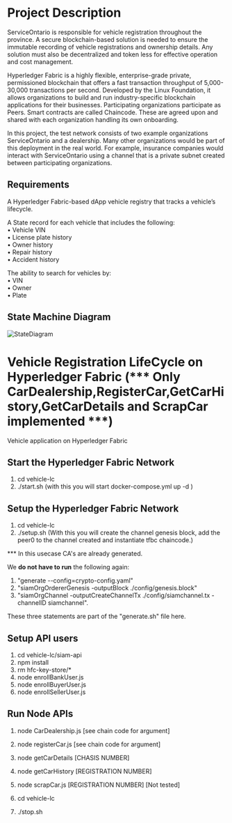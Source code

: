 # Project Description

ServiceOntario is responsible for vehicle registration throughout the province. A secure blockchain-based solution is needed to ensure the immutable recording of vehicle registrations and ownership details. Any solution must also be decentralized and token less for effective operation and cost management.   
  
Hyperledger Fabric is a highly flexible, enterprise-grade private, permissioned blockchain that offers a fast transaction throughput of 5,000-30,000 transactions per second. Developed by the Linux Foundation, it allows organizations to build and run industry-specific blockchain applications for their businesses. Participating organizations participate as Peers. Smart contracts are called Chaincode. These are agreed upon and shared with each organization handling its own onboarding. 
  
In this project, the test network consists of two example organizations ServiceOntario and a dealership. Many other organizations would be part of this deployment in the real world. For example, insurance companies would interact with ServiceOntario using a channel that is a private subnet created between participating organizations. 

## Requirements
A Hyperledger Fabric-based dApp vehicle registry that tracks a vehicle’s lifecycle.  
  
A State record for each vehicle that includes the following:   
•	Vehicle VIN   
•	License plate history   
•	Owner history   
•	Repair history   
•	Accident history
  
The ability to search for vehicles by:   
•	VIN  
•	Owner   
•	Plate  

## State Machine Diagram
  
![StateDiagram](https://user-images.githubusercontent.com/99918492/175080590-e87c34fa-a544-43ce-a5d2-80396ca2c1d2.png)
  

# Vehicle Registration LifeCycle on Hyperledger Fabric (*** Only CarDealership,RegisterCar,GetCarHistory,GetCarDetails and ScrapCar implemented ***)
Vehicle application on Hyperledger Fabric


## Start the Hyperledger Fabric Network 

1. cd vehicle-lc
2. ./start.sh (with this you will start docker-compose.yml up -d )

## Setup the Hyperledger Fabric Network

1. cd vehicle-lc
2. ./setup.sh (With this you will create the channel genesis block, add the peer0 to the channel created and instantiate tfbc chaincode.) 

*** In this usecase CA's are already generated. 

We **do not have to run** the following again:

1. "generate --config=crypto-config.yaml"
2. "siamOrgOrdererGenesis -outputBlock ./config/genesis.block" 
3. "siamOrgChannel -outputCreateChannelTx ./config/siamchannel.tx -channelID siamchannel". 

These three statements are part of the "generate.sh" file here. 


## Setup API users 

1. cd vehicle-lc/siam-api
2. npm install
3. rm hfc-key-store/*
4. node enrollBankUser.js
5. node enrollBuyerUser.js
6. node enrollSellerUser.js

## Run Node APIs  
1. node CarDealership.js [see chain code for argument]
2. node registerCar.js [see chain code for argument]
3. node getCarDetails [CHASIS NUMBER]
4. node getCarHistory [REGISTRATION NUMBER]
5. node scrapCar.js [REGISTRATION NUMBER] [Not tested]

1. cd vehicle-lc
2. ./stop.sh
